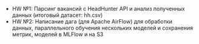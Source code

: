 - HW №1: Парсинг вакансий с HeadHunter API и анализ полученных данных (итоговый датасет: hh.csv)
- HW №2: Написание дага (для Apache AirFlow) для обработки данных, параллельного обучения нескольких моделей и сохранения метрик, моделей в MLFlow и на S3
